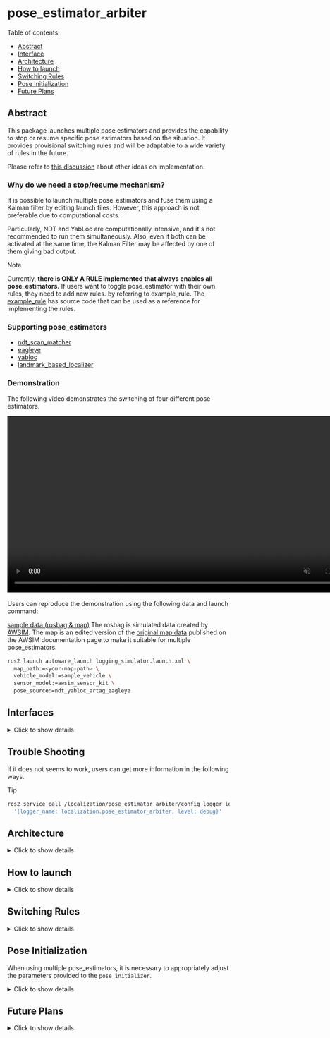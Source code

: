 # pose_estimator_arbiter

Table of contents:

- [Abstract](#abstract)
- [Interface](#interfaces)
- [Architecture](#architecture)
- [How to launch](#how-to-launch)
- [Switching Rules](#switching-rules)
- [Pose Initialization](#pose-initialization)
- [Future Plans](#future-plans)

## Abstract

This package launches multiple pose estimators and provides the capability to stop or resume specific pose estimators based on the situation.
It provides provisional switching rules and will be adaptable to a wide variety of rules in the future.

Please refer to [this discussion](https://github.com/orgs/autowarefoundation/discussions/3878) about other ideas on implementation.

### Why do we need a stop/resume mechanism?

It is possible to launch multiple pose_estimators and fuse them using a Kalman filter by editing launch files.
However, this approach is not preferable due to computational costs.

Particularly, NDT and YabLoc are computationally intensive, and it's not recommended to run them simultaneously.
Also, even if both can be activated at the same time, the Kalman Filter may be affected by one of them giving bad output.

> [!NOTE]
> Currently, **there is ONLY A RULE implemented that always enables all pose_estimators.**
> If users want to toggle pose_estimator with their own rules, they need to add new rules. by referring to example_rule.
> The [example_rule](example_rule/README.md) has source code that can be used as a reference for implementing the rules.

### Supporting pose_estimators

- [ndt_scan_matcher](https://github.com/autowarefoundation/autoware.universe/tree/main/localization/ndt_scan_matcher)
- [eagleye](https://autowarefoundation.github.io/autoware-documentation/main/how-to-guides/integrating-autoware/launch-autoware/localization/eagleye/)
- [yabloc](https://github.com/autowarefoundation/autoware.universe/tree/main/localization/yabloc)
- [landmark_based_localizer](https://github.com/autowarefoundation/autoware.universe/tree/main/localization/landmark_based_localizer)

### Demonstration

The following video demonstrates the switching of four different pose estimators.

<div><video controls src="https://github.com/autowarefoundation/autoware.universe/assets/24854875/d4d48be4-748e-4ffc-bde2-d498911ed3a1" muted="false" width="800"></video></div>

Users can reproduce the demonstration using the following data and launch command:

[sample data (rosbag & map)](https://drive.google.com/file/d/1MxLo1Sw6PdvfkyOYf_9A5dZ9uli1vPvS/view)
The rosbag is simulated data created by [AWSIM](https://tier4.github.io/AWSIM/).
The map is an edited version of the [original map data](https://github.com/tier4/AWSIM/releases/download/v1.1.0/nishishinjuku_autoware_map.zip) published on the AWSIM documentation page to make it suitable for multiple pose_estimators.

```bash
ros2 launch autoware_launch logging_simulator.launch.xml \
  map_path:=<your-map-path> \
  vehicle_model:=sample_vehicle \
  sensor_model:=awsim_sensor_kit \
  pose_source:=ndt_yabloc_artag_eagleye
```

## Interfaces

<details>
<summary>Click to show details</summary>

### Parameters

There are no parameters.

### Services

| Name             | Type                            | Description                     |
| ---------------- | ------------------------------- | ------------------------------- |
| `/config_logger` | logging_demo::srv::ConfigLogger | service to modify logging level |

### Clients

| Name                  | Type                  | Description                       |
| --------------------- | --------------------- | --------------------------------- |
| `/yabloc_suspend_srv` | std_srv::srv::SetBool | service to stop or restart yabloc |

### Subscriptions

For pose estimator arbitration:

| Name                                  | Type                                          | Description    |
| ------------------------------------- | --------------------------------------------- | -------------- |
| `/input/artag/image`                  | sensor_msgs::msg::Image                       | ArTag input    |
| `/input/yabloc/image`                 | sensor_msgs::msg::Image                       | YabLoc input   |
| `/input/eagleye/pose_with_covariance` | geometry_msgs::msg::PoseWithCovarianceStamped | Eagleye output |
| `/input/ndt/pointcloud`               | sensor_msgs::msg::PointCloud2                 | NDT input      |

For switching rule:

| Name                          | Type                                                         | Description                       |
| ----------------------------- | ------------------------------------------------------------ | --------------------------------- |
| `/input/vector_map`           | autoware_map_msgs::msg::LaneletMapBin                   | vector map                        |
| `/input/pose_with_covariance` | geometry_msgs::msg::PoseWithCovarianceStamped                | localization final output         |
| `/input/initialization_state` | autoware_adapi_v1_msgs::msg::LocalizationInitializationState | localization initialization state |

### Publications

| Name                                   | Type                                          | Description                                            |
| -------------------------------------- | --------------------------------------------- | ------------------------------------------------------ |
| `/output/artag/image`                  | sensor_msgs::msg::Image                       | relayed ArTag input                                    |
| `/output/yabloc/image`                 | sensor_msgs::msg::Image                       | relayed YabLoc input                                   |
| `/output/eagleye/pose_with_covariance` | geometry_msgs::msg::PoseWithCovarianceStamped | relayed Eagleye output                                 |
| `/output/ndt/pointcloud`               | sensor_msgs::msg::PointCloud2                 | relayed NDT input                                      |
| `/output/debug/marker_array`           | visualization_msgs::msg::MarkerArray          | [debug topic] everything for visualization             |
| `/output/debug/string`                 | visualization_msgs::msg::MarkerArray          | [debug topic] debug information such as current status |

</details>

## Trouble Shooting

If it does not seems to work, users can get more information in the following ways.

> [!TIP]
>
> ```bash
> ros2 service call /localization/pose_estimator_arbiter/config_logger logging_demo/srv/ConfigLogger \
>   '{logger_name: localization.pose_estimator_arbiter, level: debug}'
> ```

## Architecture

<details>
<summary>Click to show details</summary>

### Case of running a single pose estimator

When each pose_estimator is run alone, this package does nothing.
Following figure shows the node configuration when NDT, YabLoc Eagleye and AR-Tag are run independently.

<img src="./media/single_pose_estimator.drawio.svg" alt="drawing" width="600"/>

### Case of running multiple pose estimators

When running multiple pose_estimators, pose_estimator_arbiter is executed.
It comprises a **switching rule** and **stoppers** corresponding to each pose_estimator.

- Stoppers control the pose_estimator activity by relaying inputs or outputs, or by requesting a suspend service.
- Switching rules determine which pose_estimator to use.

Which stoppers and switching rules are instantiated depends on the runtime arguments at startup.

Following figure shows the node configuration when all pose_estimator are run simultaneously.

<img src="./media/architecture.drawio.svg" alt="drawing" width="800"/>

- **NDT**

The NDT stopper relays topics in the front side of the point cloud pre-processor.

- **YabLoc**

The YabLoc stopper relays input image topics in the frontend of the image pre-processor.
YabLoc includes a particle filter process that operates on a timer, and even when image topics are not streamed, the particle prediction process continues to work.
To address this, the YabLoc stopper also has a service client for explicitly stopping and resuming YabLoc.

- **Eagleye**

The Eagleye stopper relays Eagleye's output pose topics in the backend of Eagleye's estimation process.
Eagleye performs time-series processing internally, and it can't afford to stop the input stream.
Furthermore, Eagleye's estimation process is lightweight enough to be run continuously without a significant load, so the relay is inserted in the backend.

- **ArTag**

The ArTag stopper relays image topics in the front side of the landmark localizer.

</details>

## How to launch

<details>
<summary>Click to show details</summary>

The user can launch the desired pose_estimators by giving the pose_estimator names as a concatenation of underscores for the runtime argument `pose_source`.

```bash
ros2 launch autoware_launch logging_simulator.launch.xml \
  map_path:=<your-map-path> \
  vehicle_model:=sample_vehicle \
  sensor_model:=awsim_sensor_kit \
  pose_source:=ndt_yabloc_artag_eagleye
```

Even if `pose_source` includes an unexpected string, it will be filtered appropriately.
Please see the table below for details.

| given runtime argument                      | parsed pose_estimator_arbiter's param (pose_sources) |
| ------------------------------------------- | ---------------------------------------------------- |
| `pose_source:=ndt`                          | `["ndt"]`                                            |
| `pose_source:=nan`                          | `[]`                                                 |
| `pose_source:=yabloc_ndt`                   | `["ndt","yabloc"]`                                   |
| `pose_source:=yabloc_ndt_ndt_ndt`           | `["ndt","yabloc"]`                                   |
| `pose_source:=ndt_yabloc_eagleye`           | `["ndt","yabloc","eagleye"]`                         |
| `pose_source:=ndt_yabloc_nan_eagleye_artag` | `["ndt","yabloc","eagleye","artag"]`                 |

</details>

## Switching Rules

<details>
<summary>Click to show details</summary>

Currently, **ONLY ONE RULE** (`enable_all_rule`) is implemented.
In the future, several rules will be implemented and users will be able to select rules.

> [!TIP]
> There are presets available to extend the rules. If you want to extend the rules, please see [example_rule](./example_rule/README.md).

### Enable All Rule

This is the default and simplest rule. This rule enables all pose_estimators regardless of their current state.

```mermaid
flowchart LR
  A{ }
  A --whatever --> _A[enable all pose_estimators]
```

</details>

## Pose Initialization

When using multiple pose_estimators, it is necessary to appropriately adjust the parameters provided to the `pose_initializer`.

<details>
<summary>Click to show details</summary>

The following table is based on the runtime argument "pose_source" indicating which initial pose estimation methods are available and the parameters that should be provided to the pose_initialization node.
To avoid making the application too complicated, a priority is established so that NDT is always used when it is available.
(The pose_initializer will only perform NDT-based initial pose estimation when `ndt_enabled` and `yabloc_enabled` are both `true`).

This table's usage is described from three perspectives:

- **Autoware Users:** Autoware users do not need to consult this table.
  They simply provide the desired combinations of pose_estimators, and the appropriate parameters are automatically provided to the pose_initializer.
- **Autoware Developers:** Autoware developers can consult this table to know which parameters are assigned.
- **Who implements New Pose Estimator Switching:**
  Developers must extend this table and implement the assignment of appropriate parameters to the pose_initializer.

|         pose_source         | invoked initialization method | `ndt_enabled` | `yabloc_enabled` | `gnss_enabled` | `sub_gnss_pose_cov`                          |
| :-------------------------: | ----------------------------- | ------------- | ---------------- | -------------- | -------------------------------------------- |
|             ndt             | ndt                           | true          | false            | true           | /sensing/gnss/pose_with_covariance           |
|           yabloc            | yabloc                        | false         | true             | true           | /sensing/gnss/pose_with_covariance           |
|           eagleye           | vehicle needs run for a while | false         | false            | true           | /localization/pose_estimator/eagleye/...     |
|            artag            | 2D Pose Estimate (RViz)       | false         | false            | true           | /sensing/gnss/pose_with_covariance           |
|         ndt, yabloc         | ndt                           | true          | true             | true           | /sensing/gnss/pose_with_covariance           |
|        ndt, eagleye         | ndt                           | true          | false            | true           | /sensing/gnss/pose_with_covariance           |
|         ndt, artag          | ndt                           | true          | false            | true           | /sensing/gnss/pose_with_covariance           |
|       yabloc, eagleye       | yabloc                        | false         | true             | true           | /sensing/gnss/pose_with_covariance           |
|        yabloc, artag        | yabloc                        | false         | true             | true           | /sensing/gnss/pose_with_covariance           |
|       eagleye, artag        | vehicle needs run for a while | false         | false            | true           | /localization/pose_estimator/eagleye/pose... |
|    ndt, yabloc, eagleye     | ndt                           | true          | true             | true           | /sensing/gnss/pose_with_covariance           |
|     ndt, eagleye, artag     | ndt                           | true          | false            | true           | /sensing/gnss/pose_with_covariance           |
|   yabloc, eagleye, artag    | yabloc                        | false         | true             | true           | /sensing/gnss/pose_with_covariance           |
| ndt, yabloc, eagleye, artag | ndt                           | true          | true             | true           | /sensing/gnss/pose_with_covariance           |

</details>

## Future Plans

<details>
<summary>Click to show details</summary>

### gradually switching

In the future, this package will provide not only ON/OFF switching, but also a mechanism for low frequency operation, such as 50% NDT & 50% YabLoc.

### stopper for pose_estimators to be added in the future

The basic strategy is to realize ON/OFF switching by relaying the input or output topics of that pose_estimator.
If pose_estimator involves time-series processing with heavy computations, it's not possible to pause and resume with just topic relaying.

In such cases, there may not be generally applicable solutions, but the following methods may help:

1. Completely stop and **reinitialize** time-series processing, as seen in the case of YabLoc.
2. Subscribe to `localization/kinematic_state` and **keep updating states** to ensure that the estimation does not break (relying on the output of the active pose_estimator).
3. The multiple pose_estimator **does not support** that particular pose_estimator.

Please note that this issue is fundamental to realizing multiple pose_estimators, and it will arise regardless of the architecture proposed in this case.

</details>
